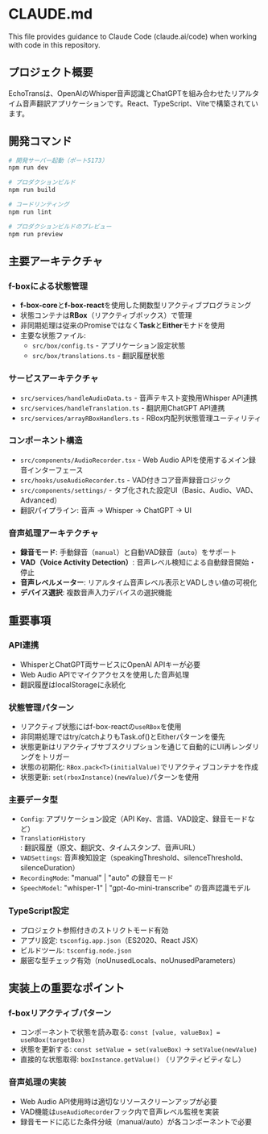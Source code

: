 # CLAUDE.md

This file provides guidance to Claude Code (claude.ai/code) when working with code in this repository.

## プロジェクト概要

EchoTransは、OpenAIのWhisper音声認識とChatGPTを組み合わせたリアルタイム音声翻訳アプリケーションです。React、TypeScript、Viteで構築されています。

## 開発コマンド

```bash
# 開発サーバー起動（ポート5173）
npm run dev

# プロダクションビルド
npm run build

# コードリンティング
npm run lint

# プロダクションビルドのプレビュー
npm run preview
```

## 主要アーキテクチャ

### f-boxによる状態管理
- **f-box-core**と**f-box-react**を使用した関数型リアクティブプログラミング
- 状態コンテナは**RBox**（リアクティブボックス）で管理
- 非同期処理は従来のPromiseではなく**Task**と**Either**モナドを使用
- 主要な状態ファイル:
  - `src/box/config.ts` - アプリケーション設定状態
  - `src/box/translations.ts` - 翻訳履歴状態

### サービスアーキテクチャ
- `src/services/handleAudioData.ts` - 音声テキスト変換用Whisper API連携
- `src/services/handleTranslation.ts` - 翻訳用ChatGPT API連携
- `src/services/arrayRBoxHandlers.ts` - RBox内配列状態管理ユーティリティ

### コンポーネント構造
- `src/components/AudioRecorder.tsx` - Web Audio APIを使用するメイン録音インターフェース
- `src/hooks/useAudioRecorder.ts` - VAD付きコア音声録音ロジック
- `src/components/settings/` - タブ化された設定UI（Basic、Audio、VAD、Advanced）
- 翻訳パイプライン: 音声 → Whisper → ChatGPT → UI

### 音声処理アーキテクチャ
- **録音モード**: 手動録音（`manual`）と自動VAD録音（`auto`）をサポート
- **VAD（Voice Activity Detection）**: 音声レベル検知による自動録音開始・停止
- **音声レベルメーター**: リアルタイム音声レベル表示とVADしきい値の可視化
- **デバイス選択**: 複数音声入力デバイスの選択機能

## 重要事項

### API連携
- WhisperとChatGPT両サービスにOpenAI APIキーが必要
- Web Audio APIでマイクアクセスを使用した音声処理
- 翻訳履歴はlocalStorageに永続化

### 状態管理パターン
- リアクティブ状態にはf-box-reactの`useRBox`を使用
- 非同期処理ではtry/catchよりもTask.of()とEitherパターンを優先
- 状態更新はリアクティブサブスクリプションを通じて自動的にUI再レンダリングをトリガー
- 状態の初期化: `RBox.pack<T>(initialValue)`でリアクティブコンテナを作成
- 状態更新: `set(rboxInstance)(newValue)`パターンを使用

### 主要データ型
- `Config`: アプリケーション設定（API Key、言語、VAD設定、録音モードなど）
- `TranslationHistory`: 翻訳履歴（原文、翻訳文、タイムスタンプ、音声URL）
- `VADSettings`: 音声検知設定（speakingThreshold、silenceThreshold、silenceDuration）
- `RecordingMode`: "manual" | "auto" の録音モード
- `SpeechModel`: "whisper-1" | "gpt-4o-mini-transcribe" の音声認識モデル

### TypeScript設定
- プロジェクト参照付きのストリクトモード有効
- アプリ設定: `tsconfig.app.json`（ES2020、React JSX）
- ビルドツール: `tsconfig.node.json`
- 厳密な型チェック有効（noUnusedLocals、noUnusedParameters）

## 実装上の重要なポイント

### f-boxリアクティブパターン
- コンポーネントで状態を読み取る: `const [value, valueBox] = useRBox(targetBox)`
- 状態を更新する: `const setValue = set(valueBox)` → `setValue(newValue)`
- 直接的な状態取得: `boxInstance.getValue()` （リアクティビティなし）

### 音声処理の実装
- Web Audio API使用時は適切なリソースクリーンアップが必要
- VAD機能は`useAudioRecorder`フック内で音声レベル監視を実装
- 録音モードに応じた条件分岐（manual/auto）が各コンポーネントで必要